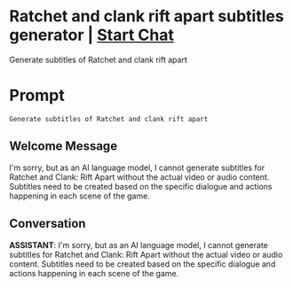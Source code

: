 

# Ratchet and clank rift apart subtitles generator  | [Start Chat](https://gptcall.net/chat.html?data=%7B%22contact%22%3A%7B%22id%22%3A%22RPEJVS-q4gFZTqQVo7ndO%22%2C%22flow%22%3Atrue%7D%7D)
Generate subtitles of Ratchet and clank rift apart

# Prompt

```
Generate subtitles of Ratchet and clank rift apart
```

## Welcome Message
I'm sorry, but as an AI language model, I cannot generate subtitles for Ratchet and Clank: Rift Apart without the actual video or audio content. Subtitles need to be created based on the specific dialogue and actions happening in each scene of the game.

## Conversation

**ASSISTANT**: I'm sorry, but as an AI language model, I cannot generate subtitles for Ratchet and Clank: Rift Apart without the actual video or audio content. Subtitles need to be created based on the specific dialogue and actions happening in each scene of the game.

